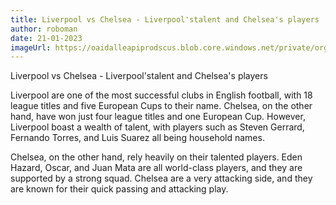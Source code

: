 ```yaml
---
title: Liverpool vs Chelsea - Liverpool'stalent and Chelsea's players
author: roboman
date: 21-01-2023
imageUrl: https://oaidalleapiprodscus.blob.core.windows.net/private/org-CPfKWtMP8BnUb5iHj7Bdq13A/user-TkRjbJqQ7t0IAEnPe1Oem3qU/img-LpkRM4X6twio4lEsBsS0iBpp.png?st=2023-01-21T21%3A33%3A37Z&se=2023-01-21T23%3A33%3A37Z&sp=r&sv=2021-08-06&sr=b&rscd=inline&rsct=image/png&skoid=6aaadede-4fb3-4698-a8f6-684d7786b067&sktid=a48cca56-e6da-484e-a814-9c849652bcb3&skt=2023-01-21T17%3A53%3A13Z&ske=2023-01-22T17%3A53%3A13Z&sks=b&skv=2021-08-06&sig=EtTk9D3mT1PdfMCLynV8lr1XzVG2OttCZieOtQXGh0U%3D
---
```



Liverpool vs Chelsea - Liverpool'stalent and Chelsea's players

Liverpool are one of the most successful clubs in English football, with 18 league titles and five European Cups to their name. Chelsea, on the other hand, have won just four league titles and one European Cup. However, Liverpool boast a wealth of talent, with players such as Steven Gerrard, Fernando Torres, and Luis Suarez all being household names.

Chelsea, on the other hand, rely heavily on their talented players. Eden Hazard, Oscar, and Juan Mata are all world-class players, and they are supported by a strong squad. Chelsea are a very attacking side, and they are known for their quick passing and attacking play.